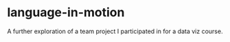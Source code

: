 # language-in-motion
A further exploration of a team project I participated in for a data viz course.
